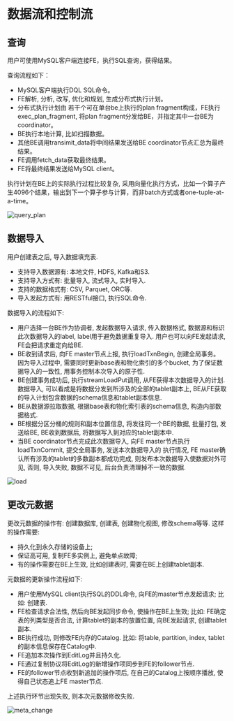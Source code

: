 # 数据流和控制流

## 查询

用户可使用MySQL客户端连接FE，执行SQL查询，获得结果。

查询流程如下：

* MySQL客户端执行DQL SQL命令。
* FE解析, 分析, 改写, 优化和规划, 生成分布式执行计划。
* 分布式执行计划由 若干个可在单台be上执行的plan fragment构成，FE执行exec\_plan\_fragment, 将plan fragment分发给BE，并指定其中一台BE为coordinator。
* BE执行本地计算, 比如扫描数据。
* 其他BE调用transimit\_data将中间结果发送给BE coordinator节点汇总为最终结果。
* FE调用fetch\_data获取最终结果。
* FE将最终结果发送给MySQL client。

执行计划在BE上的实际执行过程比较复杂, 采用向量化执行方式，比如一个算子产生4096个结果，输出到下一个算子参与计算，而非batch方式或者one-tuple-at-a-time。

![query_plan](../assets/2.4.1-1.png)

## 数据导入

用户创建表之后, 导入数据填充表.

* 支持导入数据源有: 本地文件, HDFS, Kafka和S3.
* 支持导入方式有: 批量导入, 流式导入, 实时导入.
* 支持的数据格式有: CSV, Parquet, ORC等.
* 导入发起方式有: 用RESTful接口, 执行SQL命令.

数据导入的流程如下:

* 用户选择一台BE作为协调者, 发起数据导入请求, 传入数据格式, 数据源和标识此次数据导入的label, label用于避免数据重复导入. 用户也可以向FE发起请求, FE会把请求重定向给BE.
* BE收到请求后, 向FE master节点上报, 执行loadTxnBegin, 创建全局事务。 因为导入过程中, 需要同时更新base表和物化索引的多个bucket, 为了保证数据导入的一致性, 用事务控制本次导入的原子性.
* BE创建事务成功后, 执行streamLoadPut调用, 从FE获得本次数据导入的计划. 数据导入, 可以看成是将数据分发到所涉及的全部的tablet副本上, BE从FE获取的导入计划包含数据的schema信息和tablet副本信息.
* BE从数据源拉取数据, 根据base表和物化索引表的schema信息, 构造内部数据格式.
* BE根据分区分桶的规则和副本位置信息, 将发往同一个BE的数据, 批量打包, 发送给BE, BE收到数据后, 将数据写入到对应的tablet副本中.
* 当BE coordinator节点完成此次数据导入, 向FE master节点执行loadTxnCommit, 提交全局事务, 发送本次数据导入的 执行情况, FE master确认所有涉及的tablet的多数副本都成功完成, 则发布本次数据导入使数据对外可见, 否则, 导入失败, 数据不可见, 后台负责清理掉不一致的数据.

![load](../assets/2.4.2-1.png)

## 更改元数据

更改元数据的操作有: 创建数据库, 创建表, 创建物化视图, 修改schema等等. 这样的操作需要:

* 持久化到永久存储的设备上;
* 保证高可用, 复制FE多实例上, 避免单点故障;
* 有的操作需要在BE上生效, 比如创建表时, 需要在BE上创建tablet副本.

元数据的更新操作流程如下:

* 用户使用MySQL client执行SQL的DDL命令, 向FE的master节点发起请求; 比如: 创建表.
* FE检查请求合法性, 然后向BE发起同步命令, 使操作在BE上生效; 比如: FE确定表的列类型是否合法, 计算tablet的副本的放置位置, 向BE发起请求, 创建tablet副本.
* BE执行成功, 则修改FE内存的Catalog. 比如: 将table, partition, index, tablet的副本信息保存在Catalog中.
* FE追加本次操作到EditLog并且持久化.
* FE通过复制协议将EditLog的新增操作项同步到FE的follower节点.
* FE的follower节点收到新追加的操作项后, 在自己的Catalog上按顺序播放, 使得自己状态追上FE master节点.

上述执行环节出现失败, 则本次元数据修改失败.

![meta_change](../assets/2.4.3-1.png)
